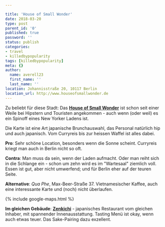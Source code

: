 ```yaml
---

title: 'House of Small Wonder'
date: 2018-03-20
type: post
parent_id: '0'
published: true
password: ''
status: publish
categories:
- travel
- killedbypopularity
tags: [killedbypopularity]
meta: {}
author:
  name: averell23
  first_name: ''
  last_name: ''
location: Johannisstraße 20, 10117 Berlin
location_url: http://www.houseofsmallwonder.de
---
```

Zu beliebt für diese Stadt:
Das [**House of Small Wonder**](http://www.houseofsmallwonder.de) ist schon seit
einer Weile bei Hipstern und Touristen angekommen - auch wenn (oder weil) es ein
Spinoff eines New Yorker Ladens ist.

Die Karte ist eine Art japanische Brunchauswahl, das Personal natürlich hip
und auch japanisch. Vom Curryreis bis zur heissen Waffel ist alles dabei.

**Pro**: Sehr schöne Location, besonders wenn die Sonne scheint. Curryreis
kriegt man auch in Berlin nicht so oft.

**Contra**: Man muss da sein, wenn der Laden aufmacht. Oder man reiht sich in
die Schlange ein - schon um zehn wird es im "Wartesaal" ziemlich voll. Essen ist
gut, aber nicht umwerfend; und für Berlin eher auf der teuren Seite.

**Alternative**: _Qua Phe_, Max-Beer-Straße 37. Vietnamesischer Kaffee, auch
eine interessante Karte und (noch) nicht überlaufen.

{% include google-maps.html %}

**Im gleichen Gebäude**: [**Zenkichi**](http://www.zenkichi.de) - japanisches
Restaurant vom gleichen Inhaber, mit spannender Innenausstattung.
Tasting Menü ist okay, wenn auch etwas teuer. Das Sake-Pairing dazu exzellent.
